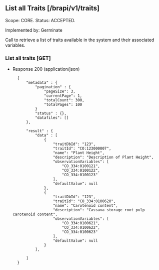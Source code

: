 ## List all Traits [/brapi/v1/traits]
Scope: CORE.
Status: ACCEPTED.

Implemented by: Germinate

Call to retrieve a list of traits available in the system and their associated variables.

### List all traits [GET]
+ Response 200 (application/json)
    
        {
            "metadata" : {
                "pagination" : {    
                    "pageSize": 3, 
                    "currentPage": 1, 
                    "totalCount": 300, 
                    "totalPages": 100 
                }
                "status" : {},
                "datafiles": []
            },
        
            "result" : {
                "data" : [
                    {
                        "traitDbId": "123",
                        "traitId": "CO:123000007",
                        "name": "Plant Height",
                        "description": "Description of Plant Height",
                        "observationVariables": [
                            "CO_334:0100121", 
                            "CO_334:0100122", 
                            "CO_334:0100123" 
                        ],
                        "defaultValue": null
                    },
                    {
                        "traitDbId": "123",
                        "traitId": "CO_334:0100620",
                        "name": "Carotenoid content",
                        "description": "Cassava storage root pulp carotenoid content",
                        "observationVariables": [
                            "CO_334:0100621", 
                            "CO_334:0100622", 
                            "CO_334:0100623" 
                        ],
                        "defaultValue": null
                    }
                ],

            ]
        }

